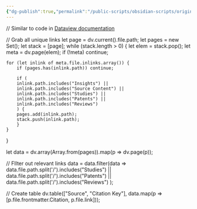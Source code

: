 ```yaml
---
{"dg-publish":true,"permalink":"/public-scripts/obsidian-scripts/original-sources-js/"}
---
```


// Similar to code in [Dataview documentation](https://blacksmithgu.github.io/obsidian-dataview/api/code-examples/#find-all-direct-and-indirectly-linked-pages)

// Grab all unique links
let page = dv.current().file.path;
let pages = new Set();
let stack = [page];
while (stack.length > 0) {
    let elem = stack.pop();
    let meta = dv.page(elem);
    if (!meta) continue;

    for (let inlink of meta.file.inlinks.array()) {
        if (pages.has(inlink.path)) continue;

        if (
        inlink.path.includes("Insights") ||
        inlink.path.includes("Source Content") ||
        inlink.path.includes("Studies") ||
        inlink.path.includes("Patents") ||
        inlink.path.includes("Reviews")    
        ) {
        pages.add(inlink.path);
        stack.push(inlink.path);
        }
    }
}

let data = dv.array(Array.from(pages)).map(p => dv.page(p));


// FIlter out relevant links
data = data.filter(data => 
	data.file.path.split('/').includes("Studies") ||
	data.file.path.split('/').includes("Patents") ||
	data.file.path.split('/').includes("Reviews")
	);


// Create table
dv.table(["Source", "Citation Key"], data.map(p => [p.file.frontmatter.Citation, p.file.link]));